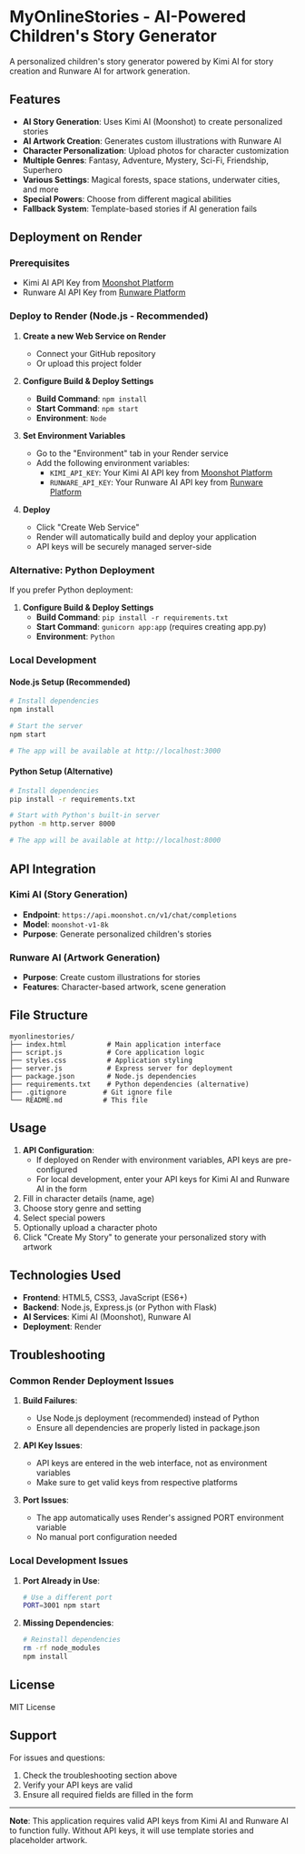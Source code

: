 # MyOnlineStories - AI-Powered Children's Story Generator

A personalized children's story generator powered by Kimi AI for story creation and Runware AI for artwork generation.

## Features

- **AI Story Generation**: Uses Kimi AI (Moonshot) to create personalized stories
- **AI Artwork Creation**: Generates custom illustrations with Runware AI
- **Character Personalization**: Upload photos for character customization
- **Multiple Genres**: Fantasy, Adventure, Mystery, Sci-Fi, Friendship, Superhero
- **Various Settings**: Magical forests, space stations, underwater cities, and more
- **Special Powers**: Choose from different magical abilities
- **Fallback System**: Template-based stories if AI generation fails

## Deployment on Render

### Prerequisites
- Kimi AI API Key from [Moonshot Platform](https://platform.moonshot.cn)
- Runware AI API Key from [Runware Platform](https://runware.ai)

### Deploy to Render (Node.js - Recommended)

1. **Create a new Web Service on Render**
   - Connect your GitHub repository
   - Or upload this project folder

2. **Configure Build & Deploy Settings**
   - **Build Command**: `npm install`
   - **Start Command**: `npm start`
   - **Environment**: `Node`

3. **Set Environment Variables**
   - Go to the "Environment" tab in your Render service
   - Add the following environment variables:
     - `KIMI_API_KEY`: Your Kimi AI API key from [Moonshot Platform](https://platform.moonshot.cn)
     - `RUNWARE_API_KEY`: Your Runware AI API key from [Runware Platform](https://runware.ai)

4. **Deploy**
   - Click "Create Web Service"
   - Render will automatically build and deploy your application
   - API keys will be securely managed server-side

### Alternative: Python Deployment

If you prefer Python deployment:

1. **Configure Build & Deploy Settings**
   - **Build Command**: `pip install -r requirements.txt`
   - **Start Command**: `gunicorn app:app` (requires creating app.py)
   - **Environment**: `Python`

### Local Development

#### Node.js Setup (Recommended)
```bash
# Install dependencies
npm install

# Start the server
npm start

# The app will be available at http://localhost:3000
```

#### Python Setup (Alternative)
```bash
# Install dependencies
pip install -r requirements.txt

# Start with Python's built-in server
python -m http.server 8000

# The app will be available at http://localhost:8000
```

## API Integration

### Kimi AI (Story Generation)
- **Endpoint**: `https://api.moonshot.cn/v1/chat/completions`
- **Model**: `moonshot-v1-8k`
- **Purpose**: Generate personalized children's stories

### Runware AI (Artwork Generation)
- **Purpose**: Create custom illustrations for stories
- **Features**: Character-based artwork, scene generation

## File Structure

```
myonlinestories/
├── index.html          # Main application interface
├── script.js           # Core application logic
├── styles.css          # Application styling
├── server.js           # Express server for deployment
├── package.json        # Node.js dependencies
├── requirements.txt    # Python dependencies (alternative)
├── .gitignore         # Git ignore file
└── README.md          # This file
```

## Usage

1. **API Configuration**: 
   - If deployed on Render with environment variables, API keys are pre-configured
   - For local development, enter your API keys for Kimi AI and Runware AI in the form
2. Fill in character details (name, age)
3. Choose story genre and setting
4. Select special powers
5. Optionally upload a character photo
6. Click "Create My Story" to generate your personalized story with artwork

## Technologies Used

- **Frontend**: HTML5, CSS3, JavaScript (ES6+)
- **Backend**: Node.js, Express.js (or Python with Flask)
- **AI Services**: Kimi AI (Moonshot), Runware AI
- **Deployment**: Render

## Troubleshooting

### Common Render Deployment Issues

1. **Build Failures**: 
   - Use Node.js deployment (recommended) instead of Python
   - Ensure all dependencies are properly listed in package.json

2. **API Key Issues**:
   - API keys are entered in the web interface, not as environment variables
   - Make sure to get valid keys from respective platforms

3. **Port Issues**:
   - The app automatically uses Render's assigned PORT environment variable
   - No manual port configuration needed

### Local Development Issues

1. **Port Already in Use**:
   ```bash
   # Use a different port
   PORT=3001 npm start
   ```

2. **Missing Dependencies**:
   ```bash
   # Reinstall dependencies
   rm -rf node_modules
   npm install
   ```

## License

MIT License

## Support

For issues and questions:
1. Check the troubleshooting section above
2. Verify your API keys are valid
3. Ensure all required fields are filled in the form

---

**Note**: This application requires valid API keys from Kimi AI and Runware AI to function fully. Without API keys, it will use template stories and placeholder artwork.